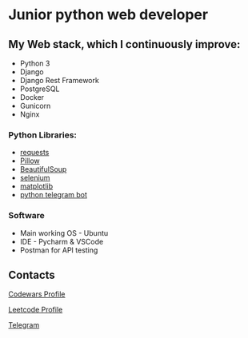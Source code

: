 # Junior python web developer

## My Web stack, which I continuously improve:
+ Python 3
+ Django
+ Django Rest Framework
+ PostgreSQL
+ Docker
+ Gunicorn
+ Nginx

### Python Libraries:
+ [requests](https://pypi.org/project/requests/)
+ [Pillow](https://pypi.org/project/Pillow/)
+ [BeautifulSoup](https://pypi.org/project/beautifulsoup4/)
+ [selenium](https://pypi.org/project/selenium/)
+ [matplotlib](https://pypi.org/project/matplotlib/)
+ [python telegram bot](https://pypi.org/project/python-telegram-bot/)

### Software
+ Main working OS - Ubuntu
+ IDE - Pycharm & VSCode
+ Postman for API testing

## Contacts

[Codewars Profile](https://www.codewars.com/users/SaraFarron)

[Leetcode Profile](https://leetcode.com/sarafarron/)

[Telegram](https://t.me/SaraFaron)
